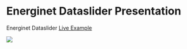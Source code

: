 # Energinet Dataslider Presentation
 
Energinet Dataslider [Live Example](http://apps.axibase.com/slider)

![](http://i.imgur.com/NWPcFGu.png)
